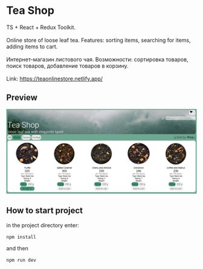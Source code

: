 # Tea Shop

TS + React + Redux Toolkit.  
<br />
Online store of loose leaf tea. Features: sorting items, searching for items, adding items to cart.  
<br />
Интернет-магазин листового чая. Возможности: сортировка товаров, поиск товаров, добавление товаров в корзину.  
<br />
Link: https://teaonlinestore.netlify.app/

## Preview

<img src="./src/assets/teashopreview.PNG" alt="preview">

## How to start project

in the project directory enter:

```js
npm install
```

and then

```js
npm run dev
```
